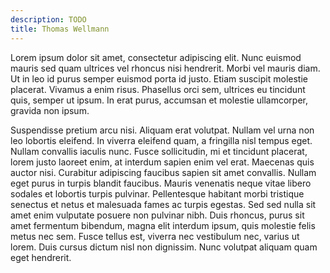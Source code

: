 ```yaml
---
description: TODO
title: Thomas Wellmann
---
```


Lorem ipsum dolor sit amet, consectetur adipiscing elit. Nunc euismod mauris sed quam ultrices vel rhoncus nisi hendrerit. Morbi vel mauris diam. Ut in leo id purus semper euismod porta id justo. Etiam suscipit molestie placerat. Vivamus a enim risus. Phasellus orci sem, ultrices eu tincidunt quis, semper ut ipsum. In erat purus, accumsan et molestie ullamcorper, gravida non ipsum.

Suspendisse pretium arcu nisi. Aliquam erat volutpat. Nullam vel urna non leo lobortis eleifend. In viverra eleifend quam, a fringilla nisl tempus eget. Nullam convallis iaculis nunc. Fusce sollicitudin, mi et tincidunt placerat, lorem justo laoreet enim, at interdum sapien enim vel erat. Maecenas quis auctor nisi. Curabitur adipiscing faucibus sapien sit amet convallis. Nullam eget purus in turpis blandit faucibus. Mauris venenatis neque vitae libero sodales et lobortis turpis pulvinar. Pellentesque habitant morbi tristique senectus et netus et malesuada fames ac turpis egestas. Sed sed nulla sit amet enim vulputate posuere non pulvinar nibh. Duis rhoncus, purus sit amet fermentum bibendum, magna elit interdum ipsum, quis molestie felis metus nec sem. Fusce tellus est, viverra nec vestibulum nec, varius ut lorem. Duis cursus dictum nisl non dignissim. Nunc volutpat aliquam quam eget hendrerit.